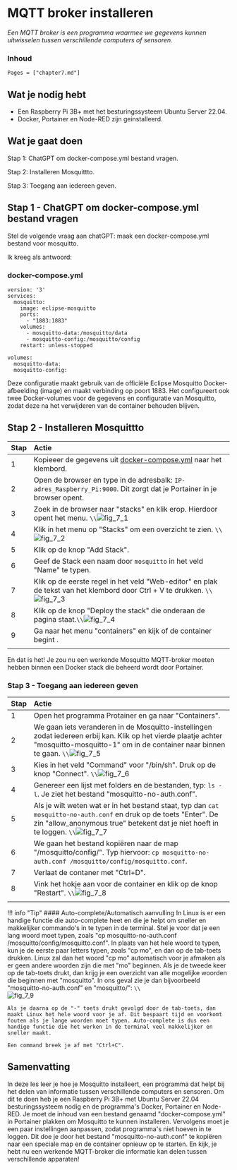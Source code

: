 # MQTT broker installeren

*Een MQTT broker is een programma waarmee we gegevens kunnen uitwisselen tussen verschillende computers of sensoren.*

### Inhoud

```@contents
Pages = ["chapter7.md"]
```

## Wat je nodig hebt

- Een Raspberry Pi 3B+ met het besturingssysteem Ubuntu Server 22.04.
- Docker, Portainer en Node-RED zijn geinstalleerd.

## Wat je gaat doen

Stap 1: ChatGPT om docker-compose.yml bestand vragen.

Stap 2: Installeren Mosquittto.

Stap 3: Toegang aan iedereen geven.

## Stap 1 - ChatGPT om docker-compose.yml bestand vragen

Stel de volgende vraag aan chatGPT: maak een docker-compose.yml bestand voor mosquitto.

Ik kreeg als antwoord:

### docker-compose.yml
```
version: '3'
services:
  mosquitto:
    image: eclipse-mosquitto
    ports:
      - "1883:1883"
    volumes:
      - mosquitto-data:/mosquitto/data
      - mosquitto-config:/mosquitto/config
    restart: unless-stopped

volumes:
  mosquitto-data:
  mosquitto-config:
```

Deze configuratie maakt gebruik van de officiële Eclipse Mosquitto Docker-afbeelding (image) en maakt verbinding op poort 1883. Het configureert ook twee Docker-volumes voor de gegevens en configuratie van Mosquitto, zodat deze na het verwijderen van de container behouden blijven.

## Stap 2 - Installeren Mosquittto

|Stap        | Actie      |
|:---------- | :---------- |
| 1 | Kopieeer de gegevens uit [docker-compose.yml](#docker-compose.yml) naar het klembord. |
| 2 | Open de browser en type in de adresbalk: `IP-adres_Raspberry_Pi:9000`. Dit zorgt dat je Portainer in je browser opent. |
| 3 | Zoek in de browser naar "stacks" en klik erop. Hierdoor opent het menu. ``\\``![fig_7_1](assets/fig_7_1.png)|
| 4 | Klik in het menu op "Stacks" om een overzicht te zien. ``\\``![fig_7_2](assets/fig_7_2.png) |
| 5 | Klik op de knop "Add Stack".  |
| 6 | Geef de Stack een naam door `mosquitto` in het veld "Name" te typen. | 
| 7 | Klik op de eerste regel in het veld "Web-editor" en plak de tekst van het klembord door Ctrl + V te drukken. ``\\``![fig_7_3](assets/fig_7_3.png) |
| 8 | Klik op de knop "Deploy the stack" die onderaan de pagina staat.``\\``![fig_7_4](assets/fig_7_4.png) |
| 9 | Ga naar het menu "containers" en kijk of de container begint .|
||

En dat is het! Je zou nu een werkende Mosquitto MQTT-broker moeten hebben binnen een Docker stack die beheerd wordt door Portainer. 

### Stap 3 - Toegang aan iedereen geven

|Stap        | Actie      |
|:---------- | :---------- |
| 1 | Open het programma Protainer en ga naar "Containers". |
| 2 | We gaan iets veranderen in de Mosquitto-instellingen zodat iedereen erbij kan. Klik op het vierde plaatje achter "mosquitto-mosquitto-1" om in de container naar binnen te gaan. ``\\``![fig_7_5](assets/fig_7_5.png) |
| 3 | Kies in het veld "Command" voor "/bin/sh". Druk op de knop "Connect". ``\\``![fig_7_6](assets/fig_7_6.png) |
| 4 | Genereer een lijst met folders en de bestanden, typ: `ls -l`. Je ziet het bestand "mosquitto-no-auth.conf". |
| 5 | Als je wilt weten wat er in het bestand staat, typ dan `cat mosquitto-no-auth.conf` en druk op de toets "Enter". De zin "allow\_anonymous true" betekent dat je niet hoeft in te loggen. ``\\``![fig_7_7](assets/fig_7_7.png) |
| 6 | We gaan het bestand kopiëren naar de map "/mosquitto/config/". Typ hiervoor: `cp mosquitto-no-auth.conf /mosquitto/config/mosquitto.conf`. |
| 7 | Verlaat de contaner met "Ctrl+D". |
| 8 | Vink het hokje aan voor de container en klik op de knop "Restart". ``\\``![fig_7_8](assets/fig_7_8.png) 
||

!!! info "Tip"
    #### Auto-complete/Automatisch aanvulling
    In Linux is er een handige functie die auto-complete heet en die je helpt om sneller en makkelijker commando's in te typen in de terminal. Stel je voor dat je een lang woord moet typen, zoals "cp mosquitto-no-auth.conf /mosquitto/config/mosquitto.conf". In plaats van het hele woord te typen, kun je de eerste paar letters typen, zoals "cp mo", en dan op de tab-toets drukken. Linux zal dan het woord "cp mo" automatisch voor je afmaken als er geen andere woorden zijn die met "mo" beginnen. Als je de tweede keer op de tab-toets drukt, dan krijg je een overzicht van alle mogelijke woorden die beginnen met "mosquitto". In ons geval zie je dan bijvoorbeeld "mosquitto-no-auth.conf" en "mosquitto/": ``\\``    
    ![fig_7_9](assets/fig_7_9.png)

    Als je daarna op de "-" toets drukt gevolgd door de tab-toets, dan maakt Linux het hele woord voor je af. Dit bespaart tijd en voorkomt fouten als je lange woorden moet typen. Auto-complete is dus een handige functie die het werken in de terminal veel makkelijker en sneller maakt.

    Een command breek je af met "Ctrl+C".

## Samenvatting

In deze les leer je hoe je Mosquitto installeert, een programma dat helpt bij het delen van informatie tussen verschillende computers en sensoren. Om dit te doen heb je een Raspberry Pi 3B+ met Ubuntu Server 22.04 besturingssysteem nodig en de programma's Docker, Portainer en Node-RED. Je moet de inhoud van een bestand genaamd "docker-compose.yml" in Portainer plakken om Mosquitto te kunnen installeren. Vervolgens moet je een paar instellingen aanpassen, zodat programma's niet hoeven in te loggen. Dit doe je door het bestand "mosquitto-no-auth.conf" te kopiëren naar een speciale map en de container opnieuw op te starten. En kijk, je hebt nu een werkende MQTT-broker die informatie kan delen tussen verschillende apparaten!